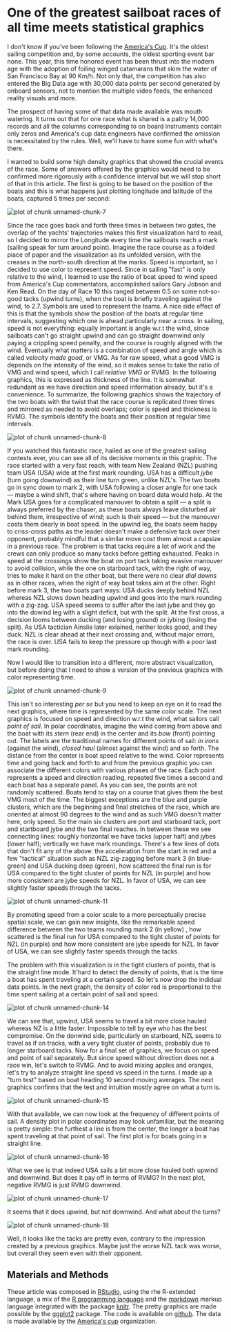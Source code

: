 

#  One of the greatest sailboat races of all time meets statistical graphics




I don't know if you've been following the [America's Cup](http://americascup.com). It's the oldest sailing competition and, by some accounts, the oldest sporting event bar none. This year, this time honored event has been thrust into the modern age with the adoption of foiling winged catamarans that skim the water of San Francisco Bay at 90 Km/h. Not only that, the competition has also entered the Big Data age with 30,000 data points per second generated by onboard sensors, not to mention the multiple video feeds, the enhanced reality visuals and more.

The prospect of having some of that data made available was mouth watering. It turns out that for one race what is shared is a paltry 14,000 records and all the columns corresponding to on board instruments contain only zeros and America's cup data engineers have confirmed the omission is necessitated by the rules. Well, we'll have to have some fun with what's there.













I wanted to build some high density graphics that showed the crucial events of the race. Some of answers offered by the graphics would need to be confirmed more rigorously with a confidence interval but we will stop short of that in this article. The first is going to be based on the position of the boats and this is what happens just plotting longitude and latitude of the boats, captured 5 times per second:

![plot of chunk unnamed-chunk-7](figure/unnamed-chunk-7.png) 


Since the race goes back and forth three times in between two gates, the overlap of the yachts' trajectories makes this first visualization hard to read, so I decided to mirror the Longitude every time the sailboats reach a mark (sailing speak for turn around point). Imagine the race course as a folded piace of paper and the visualization as its unfolded version, with the creases in the north-south direction at the marks. Speed is important, so I decided to use color to represent speed. Since in sailing "fast" is only relative to the wind, I learned to use the ratio of boat speed to wind speed from America's Cup commentators, accomplished sailors Gary Jobson and Ken Read. On the day of Race 10 this ranged between 0.5 on some not-so-good tacks (upwind turns), when the boat is briefly traveling against the wind, to 2.7. Symbols are used to represent the teams. A nice side effect of this is that the symbols show the position of the boats at regular time intervals, suggesting which one is ahead particularly near a cross. In sailing, speed is not everything: equally important is angle w.r.t the wind, since sailboats can't go straight upwind and can go straight downwind only paying a crippling speed penalty, and the course is roughly aligned with the wind. Eventually what matters is a combination of speed and angle which is called *velocity made good*, or VMG. As for raw speed, what a good VMG is depends on the intensity of the wind, so it makes sense to take the ratio of VMG and wind speed, which I call *relative VMG* or RVMG. In the following graphics, this is expressed as thickness of the line. It is somewhat redundant as we have direction and speed information already, but it's a convenience. To summarize, the following graphics shows the trajectory of the two boats with the twist that the race course is replicated three times and mirrored as needed to avoid overlaps; color is speed and thickness is RVMG. The symbols identify the boats and their position at regular time intervals. 

![plot of chunk unnamed-chunk-8](figure/unnamed-chunk-8.png) 


If you watched this fantastic race, hailed  as one of the greatest sailing contests ever, you can see all of its decisive moments in this graphic. The race started with a very fast reach, with team New Zealand (NZL) pushing team USA (USA) wide at the first mark rounding. USA has a difficult *jybe* (turn going downwind) as their line turn green, unlike NZL's. The two boats go in sync down to mark 2, with USA following a closer angle for one tack &mdash; maybe a wind shift, that's where having on board data would help. At the Mark USA goes for a complicated manouver to obtain a split &mdash; a split is always preferred by the chaser, as these boats always leave disturbed air behind them, irrespective of wind; such is their speed &mdash; but the manouver costs them dearly in boat speed. In the upwind leg, the boats seem happy to criss-cross paths as the leader doesn't make a defensive tack over their opponent, probably mindful that a similar move cost them almost a capsize in a previous race. The problem is that tacks require a lot of work and the crews can only produce so many tacks before getting exhausted. Peaks in speed at the crossings show the boat on port tack taking evasive manouver to avoid collision, while the one on starboard tack, with the right of way, tries to make it hard on the other boat, but there were no clear *dial downs* as in other races, when the right of way boat takes aim at the other. Right before mark 3, the two boats part ways: USA ducks deeply behind NZL whereas NZL slows down heading upwind and goes into the mark rounding with a zig-zag. USA speed seems to suffer after the last jybe and they go into the dowind leg with a slight deficit, but with the split. At the first cross, a decision looms between ducking (and losing ground) or jybing (losing the split). As USA tactician Ainslie later exlained, neither looks good, and they duck. NZL is clear ahead at their next crossing and, without major errors, the race is over. USA fails to keep the pressure up though with a poor last mark rounding. 

Now I would like to transition into a different, more abstract visualization, but before doing that I need to show a version of the previous graphics with color representing time.

![plot of chunk unnamed-chunk-9](figure/unnamed-chunk-9.png) 


This isn't so interesting *per se* but you need to keep an eye on it to read the next graphics, where time is represented by the same color scale. The next graphics is focused on speed and direction w.r.t the wind, what sailors call *point of sail*. In polar coordinates, imagine the wind coming from above and the boat with its *stern* (rear end) in the center and its *bow* (front) pointing out. The labels are the traditional names for different points of sail: *in irons* (against the wind), *closed haul* (almost against the wind) and so forth. The distance from the center is boat speed relative to the wind. Color represents time and going back and forth to and from the previous graphic you can associate the different colors with various phases of the race. Each point represents a speed and direction reading, repeated five times a second and each boat has a separate panel. As you can see, the points are not randomly scattered. Boats tend to stay on a course that gives them the best VMG most of the time. The biggest exceptions are the blue and purple clusters, which are the beginning and final stretches of the race, which are oriented at almost 90 degrees to the wind and as such VMG doesn't matter here, only speed. So the main six clusters are port and starboard tack, port and startboard jybe and the two final reaches. In between these we see connecting lines: roughly horizontal we have tacks (upper half) and jybes (lower half); vertically we have mark roundings. There's a few lines of dots that don't fit any of the above: the acceleration from the start in red and a few "tactical" situation such as NZL zig-zagging before mark 3 (in blue-green) and USA ducking deep (green), how scattered the final run is for USA compared to the tight cluster of points for NZL (in purple) and how more consistent are jybe speeds for NZL. In favor of USA, we can see slightly faster speeds through the tacks.





![plot of chunk unnamed-chunk-11](figure/unnamed-chunk-11.png) 

By promoting speed from a color scale to a more perceptually precise spatial scale, we can gain new insights, like the remarkable speed difference between the two teams rounding mark 2 (in yellow) , how scattered is the final run for USA compared to the tight cluster of points for NZL (in purple) and how more consistent are jybe speeds for NZL. In favor of USA, we can see slightly faster speeds through the tacks.







The problem with this visualization is in the tight clusters of points, that is the straight line mode. It'hard to detect the density of points, that is the time a boat has spent traveling at a certain speed. So let's now drop the indidual data points. In the next graph, the density of color red is proportional to the time spent sailing at a certain point of sail and speed. 


![plot of chunk unnamed-chunk-14](figure/unnamed-chunk-14.png) 


We can see that, upwind, USA seems to travel a bit more close hauled whereas NZ is a little faster. Impossible to tell by eye who has the best compromise. On the donwind side, particularly on starboard, NZL seems to travel as if on tracks, with a very tight cluster of points, probably due to longer starboard tacks. Now for a final set of graphics, we focus on speed and point of sail separately. But since speed without direction does not a race win, let's switch to RVMG. And to avoid mixing apples and oranges, let's try to analyze straight line speed vs speed in the turns. I made up a "turn test" based on boat heading 10 second moving averages. The next graphics confirms that the test and  intuition mostly agree on what a turn is.

![plot of chunk unnamed-chunk-15](figure/unnamed-chunk-15.png) 


With that available, we can now look at the frequency of different points of sail. A density plot in polar coordinates may look unfamiliar, but the meaning is pretty simple: the furthest a line is from the center, the longer a boat has spent traveling at that point of sail. The first plot is for boats going in a straight line.

![plot of chunk unnamed-chunk-16](figure/unnamed-chunk-16.png) 


What we see is that indeed USA sails a bit more close hauled both upwind and downwind. But does it pay off in terms of RVMG? In the next plot, negative RVMG is just RVMG downwind.

![plot of chunk unnamed-chunk-17](figure/unnamed-chunk-17.png) 


It seems that it does upwind, but not downwind. And what about the turns?


![plot of chunk unnamed-chunk-18](figure/unnamed-chunk-18.png) 


Well, it looks like the tacks are pretty even, contrary to the impression created by a previous graphics. Maybe just the worse NZL tack was worse, but overall they seem even with their opponent. 

## Materials and Methods

These article was composed in [RStudio](http://rstudio.org), using the rhe R-extended  language, a mix of the [R programming language](http://r-project.org) and the [markdown](http://markdown.org) markup language integrated with the package [knitr](http://knitr.org). The pretty graphics are made possible by the [ggplot2](http://ggplot2.had.co.nz) package. The code is available on [github](https://github.com/piccolbo/ac34/blob/master/race10.Rmd). The data is made available by the [America's cup](http://americascup.com) organization. 

